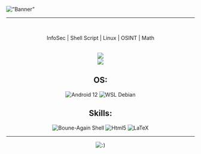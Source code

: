 <html lang="en">
  <head>
  <meta charset="UTF-8">
  <meta name="viewport" content="width=device-width, initial-scale=1.0">
</head>
  <p align=”center”>
<img width=”200" height=”200" src="https://github.com/ghostkill73/ghostkill73/assets/142703278/ce7676df-6198-43e0-8bb5-457df2f8c60c" alt=”Banner”>
</p>
<hr>
<br>
<p align="center">InfoSec | Shell Script | Linux | OSINT | Math</p>
<br>
<div align="center">
<img src="https://github-readme-stats.vercel.app/api?username=ghostkill73&show_icons=true&theme=dark">
</div>

<div align="center">
<img src="https://github-readme-stats.vercel.app/api/top-langs/?username=ghostkill73&layout=compact&theme=dark">
</div>

  <div align="center">
      <h2>OS:</h2>
    <img src="https://img.shields.io/badge/Android-3DDC84?style=for-the-badge&logo=android&logoColor=white" alt="Android 12">
    <img src="https://img.shields.io/badge/Debian-A81D33?style=for-the-badge&logo=debian&logoColor=white" alt="WSL Debian">
  </div>

  <div align="center">
  <h2>Skills:</h2>
    <img src="https://img.shields.io/badge/GNU%20Bash-4EAA25?style=for-the-badge&logo=GNU%20Bash&logoColor=white" alt="Boune-Again Shell">
    <img src="https://img.shields.io/badge/HTML5-E34F26?style=for-the-badge&logo=html5&logoColor=white" alt="Html5">
    <img src="https://img.shields.io/badge/LaTeX-47A141?style=for-the-badge&logo=LaTeX&logoColor=white" alt="LaTeX">
  </div>
<hr>
<div align="center">
<img src="https://badgen.net/badge/bitcoin donation/bc1qq77c3w5l97da0pjn6d4dx9zueys29p799q7heq/yellow?icon=bitcoin" alt=":)">
</div>
</html>
